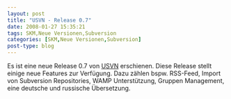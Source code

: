 ```yaml
---
layout: post
title: "USVN - Release 0.7"
date: 2008-01-27 15:35:21
tags: SKM,Neue Versionen,Subversion
categories: [SKM,Neue Versionen,Subversion]
post-type: blog
---
```

Es ist eine neue Release 0.7 von <a href="http://www.usvn.info"  title="USVN">USVN</a> erschienen. Diese Release stellt einige neue Features zur Verfügung. Dazu zählen bspw. RSS-Feed, Import von Subversion Repositories, WAMP Unterstützung, Gruppen Management, eine deutsche und russische Übersetzung.

